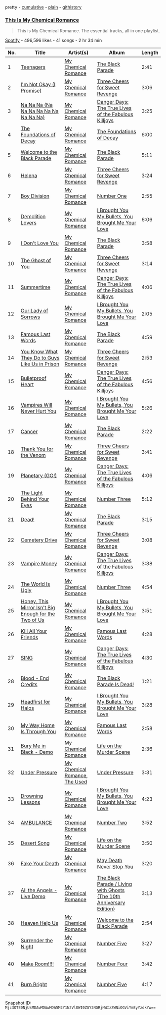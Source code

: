 pretty - [cumulative](/playlists/cumulative/37i9dQZF1DZ06evO4xHh28.md) - [plain](/playlists/plain/37i9dQZF1DZ06evO4xHh28) - [githistory](https://github.githistory.xyz/mackorone/spotify-playlist-archive/blob/main/playlists/plain/37i9dQZF1DZ06evO4xHh28)

### [This Is My Chemical Romance](https://open.spotify.com/playlist/37i9dQZF1DZ06evO4xHh28)

> This is My Chemical Romance\. The essential tracks, all in one playlist.

[Spotify](https://open.spotify.com/user/spotify) - 496,596 likes - 41 songs - 2 hr 34 min

| No. | Title | Artist(s) | Album | Length |
|---|---|---|---|---|
| 1 | [Teenagers](https://open.spotify.com/track/7j31rVgGX9Q2blT92VBEA0) | [My Chemical Romance](https://open.spotify.com/artist/7FBcuc1gsnv6Y1nwFtNRCb) | [The Black Parade](https://open.spotify.com/album/0FZK97MXMm5mUQ8mtudjuK) | 2:41 |
| 2 | [I'm Not Okay \(I Promise\)](https://open.spotify.com/track/7lRlq939cDG4SzWOF4VAnd) | [My Chemical Romance](https://open.spotify.com/artist/7FBcuc1gsnv6Y1nwFtNRCb) | [Three Cheers for Sweet Revenge](https://open.spotify.com/album/3DuiGV3J09SUhvp8gqNx8h) | 3:06 |
| 3 | [Na Na Na \(Na Na Na Na Na Na Na Na Na\)](https://open.spotify.com/track/5BB0Jzw60KyfSTyjJqtely) | [My Chemical Romance](https://open.spotify.com/artist/7FBcuc1gsnv6Y1nwFtNRCb) | [Danger Days: The True Lives of the Fabulous Killjoys](https://open.spotify.com/album/2wPnKggTK3QhYAKL7Q0vvr) | 3:25 |
| 4 | [The Foundations of Decay](https://open.spotify.com/track/6Pif6RkFoYzLygdqktus4Q) | [My Chemical Romance](https://open.spotify.com/artist/7FBcuc1gsnv6Y1nwFtNRCb) | [The Foundations of Decay](https://open.spotify.com/album/28SHC2Kn35Nl9yd94CbF3q) | 6:00 |
| 5 | [Welcome to the Black Parade](https://open.spotify.com/track/5wQnmLuC1W7ATsArWACrgW) | [My Chemical Romance](https://open.spotify.com/artist/7FBcuc1gsnv6Y1nwFtNRCb) | [The Black Parade](https://open.spotify.com/album/0FZK97MXMm5mUQ8mtudjuK) | 5:11 |
| 6 | [Helena](https://open.spotify.com/track/5dTHtzHFPyi8TlTtzoz1J9) | [My Chemical Romance](https://open.spotify.com/artist/7FBcuc1gsnv6Y1nwFtNRCb) | [Three Cheers for Sweet Revenge](https://open.spotify.com/album/3DuiGV3J09SUhvp8gqNx8h) | 3:24 |
| 7 | [Boy Division](https://open.spotify.com/track/7wzNovIu5urOjulGX4VzFo) | [My Chemical Romance](https://open.spotify.com/artist/7FBcuc1gsnv6Y1nwFtNRCb) | [Number One](https://open.spotify.com/album/2RCPu5qyaDPWIeWdy4WJCU) | 2:55 |
| 8 | [Demolition Lovers](https://open.spotify.com/track/16Fp67kTFhH0XK5Cl6Oz7r) | [My Chemical Romance](https://open.spotify.com/artist/7FBcuc1gsnv6Y1nwFtNRCb) | [I Brought You My Bullets, You Brought Me Your Love](https://open.spotify.com/album/3VSl97ITIbXoFQvx2DQ605) | 6:06 |
| 9 | [I Don't Love You](https://open.spotify.com/track/4RAOI1etsgbh5NP3T5R8rN) | [My Chemical Romance](https://open.spotify.com/artist/7FBcuc1gsnv6Y1nwFtNRCb) | [The Black Parade](https://open.spotify.com/album/0FZK97MXMm5mUQ8mtudjuK) | 3:58 |
| 10 | [The Ghost of You](https://open.spotify.com/track/1yKAqZoi8xWGLCf5vajroL) | [My Chemical Romance](https://open.spotify.com/artist/7FBcuc1gsnv6Y1nwFtNRCb) | [Three Cheers for Sweet Revenge](https://open.spotify.com/album/3DuiGV3J09SUhvp8gqNx8h) | 3:14 |
| 11 | [Summertime](https://open.spotify.com/track/7cQjIIjLOhbRVCXyIepF2U) | [My Chemical Romance](https://open.spotify.com/artist/7FBcuc1gsnv6Y1nwFtNRCb) | [Danger Days: The True Lives of the Fabulous Killjoys](https://open.spotify.com/album/2wPnKggTK3QhYAKL7Q0vvr) | 4:06 |
| 12 | [Our Lady of Sorrows](https://open.spotify.com/track/46mPWQpvSFkXrr5nWoWW74) | [My Chemical Romance](https://open.spotify.com/artist/7FBcuc1gsnv6Y1nwFtNRCb) | [I Brought You My Bullets, You Brought Me Your Love](https://open.spotify.com/album/3VSl97ITIbXoFQvx2DQ605) | 2:05 |
| 13 | [Famous Last Words](https://open.spotify.com/track/2d6m2F4I7wCuAKtSsdhh83) | [My Chemical Romance](https://open.spotify.com/artist/7FBcuc1gsnv6Y1nwFtNRCb) | [The Black Parade](https://open.spotify.com/album/0FZK97MXMm5mUQ8mtudjuK) | 4:59 |
| 14 | [You Know What They Do to Guys Like Us in Prison](https://open.spotify.com/track/5bTuwAgYUD5MABOIPH8ZMt) | [My Chemical Romance](https://open.spotify.com/artist/7FBcuc1gsnv6Y1nwFtNRCb) | [Three Cheers for Sweet Revenge](https://open.spotify.com/album/3DuiGV3J09SUhvp8gqNx8h) | 2:53 |
| 15 | [Bulletproof Heart](https://open.spotify.com/track/2EGF4JrisrJ4D4HOdTyYEO) | [My Chemical Romance](https://open.spotify.com/artist/7FBcuc1gsnv6Y1nwFtNRCb) | [Danger Days: The True Lives of the Fabulous Killjoys](https://open.spotify.com/album/2wPnKggTK3QhYAKL7Q0vvr) | 4:56 |
| 16 | [Vampires Will Never Hurt You](https://open.spotify.com/track/7J4uwuiyWB7BqIcyNdcVRl) | [My Chemical Romance](https://open.spotify.com/artist/7FBcuc1gsnv6Y1nwFtNRCb) | [I Brought You My Bullets, You Brought Me Your Love](https://open.spotify.com/album/3VSl97ITIbXoFQvx2DQ605) | 5:26 |
| 17 | [Cancer](https://open.spotify.com/track/0GgN4MhR5GKn5IcKN0e0rG) | [My Chemical Romance](https://open.spotify.com/artist/7FBcuc1gsnv6Y1nwFtNRCb) | [The Black Parade](https://open.spotify.com/album/0FZK97MXMm5mUQ8mtudjuK) | 2:22 |
| 18 | [Thank You for the Venom](https://open.spotify.com/track/0BpKPyXhWsTaWkgXeOd1Sn) | [My Chemical Romance](https://open.spotify.com/artist/7FBcuc1gsnv6Y1nwFtNRCb) | [Three Cheers for Sweet Revenge](https://open.spotify.com/album/3DuiGV3J09SUhvp8gqNx8h) | 3:41 |
| 19 | [Planetary \(GO!\)](https://open.spotify.com/track/3iitOoZUtWEgwZOEYFITFo) | [My Chemical Romance](https://open.spotify.com/artist/7FBcuc1gsnv6Y1nwFtNRCb) | [Danger Days: The True Lives of the Fabulous Killjoys](https://open.spotify.com/album/2wPnKggTK3QhYAKL7Q0vvr) | 4:06 |
| 20 | [The Light Behind Your Eyes](https://open.spotify.com/track/3HyDpKAuR3e4l6QB7hSB2l) | [My Chemical Romance](https://open.spotify.com/artist/7FBcuc1gsnv6Y1nwFtNRCb) | [Number Three](https://open.spotify.com/album/4pE8Bo9MYWMvc8JfYr5v5E) | 5:12 |
| 21 | [Dead!](https://open.spotify.com/track/0uukw2CgEIApv4IWAjXrBC) | [My Chemical Romance](https://open.spotify.com/artist/7FBcuc1gsnv6Y1nwFtNRCb) | [The Black Parade](https://open.spotify.com/album/0FZK97MXMm5mUQ8mtudjuK) | 3:15 |
| 22 | [Cemetery Drive](https://open.spotify.com/track/2cViIXIe8Pbd1sOJExMJlK) | [My Chemical Romance](https://open.spotify.com/artist/7FBcuc1gsnv6Y1nwFtNRCb) | [Three Cheers for Sweet Revenge](https://open.spotify.com/album/3DuiGV3J09SUhvp8gqNx8h) | 3:08 |
| 23 | [Vampire Money](https://open.spotify.com/track/4kXHIm097G3CemN3PzcpgL) | [My Chemical Romance](https://open.spotify.com/artist/7FBcuc1gsnv6Y1nwFtNRCb) | [Danger Days: The True Lives of the Fabulous Killjoys](https://open.spotify.com/album/2wPnKggTK3QhYAKL7Q0vvr) | 3:38 |
| 24 | [The World Is Ugly](https://open.spotify.com/track/6VtcgrVYo2xfygcWAfRpd1) | [My Chemical Romance](https://open.spotify.com/artist/7FBcuc1gsnv6Y1nwFtNRCb) | [Number Three](https://open.spotify.com/album/4pE8Bo9MYWMvc8JfYr5v5E) | 4:54 |
| 25 | [Honey, This Mirror Isn't Big Enough for the Two of Us](https://open.spotify.com/track/5gNVTfD1L6QrPgOf0wFo0q) | [My Chemical Romance](https://open.spotify.com/artist/7FBcuc1gsnv6Y1nwFtNRCb) | [I Brought You My Bullets, You Brought Me Your Love](https://open.spotify.com/album/3VSl97ITIbXoFQvx2DQ605) | 3:51 |
| 26 | [Kill All Your Friends](https://open.spotify.com/track/65wICNTM2s1PwXSgKt8f0a) | [My Chemical Romance](https://open.spotify.com/artist/7FBcuc1gsnv6Y1nwFtNRCb) | [Famous Last Words](https://open.spotify.com/album/2jFq1xVAnsoEV1zqgCbqU1) | 4:28 |
| 27 | [SING](https://open.spotify.com/track/1mX6SYJ1ZpcoxQUiER8wOI) | [My Chemical Romance](https://open.spotify.com/artist/7FBcuc1gsnv6Y1nwFtNRCb) | [Danger Days: The True Lives of the Fabulous Killjoys](https://open.spotify.com/album/2wPnKggTK3QhYAKL7Q0vvr) | 4:30 |
| 28 | [Blood \- End Credits](https://open.spotify.com/track/0Kt9sF46S7DFKrQOsXqidV) | [My Chemical Romance](https://open.spotify.com/artist/7FBcuc1gsnv6Y1nwFtNRCb) | [The Black Parade Is Dead!](https://open.spotify.com/album/7N29psReKsIR8HOltPJqYS) | 1:21 |
| 29 | [Headfirst for Halos](https://open.spotify.com/track/51VwpPzxUd6g94iELptagU) | [My Chemical Romance](https://open.spotify.com/artist/7FBcuc1gsnv6Y1nwFtNRCb) | [I Brought You My Bullets, You Brought Me Your Love](https://open.spotify.com/album/3VSl97ITIbXoFQvx2DQ605) | 3:28 |
| 30 | [My Way Home Is Through You](https://open.spotify.com/track/5HmSNijgNQ9xUmVfCyPjHJ) | [My Chemical Romance](https://open.spotify.com/artist/7FBcuc1gsnv6Y1nwFtNRCb) | [Famous Last Words](https://open.spotify.com/album/2jFq1xVAnsoEV1zqgCbqU1) | 2:58 |
| 31 | [Bury Me in Black \- Demo](https://open.spotify.com/track/0uwM67BScty5fvQLUZneX5) | [My Chemical Romance](https://open.spotify.com/artist/7FBcuc1gsnv6Y1nwFtNRCb) | [Life on the Murder Scene](https://open.spotify.com/album/6W6pGKjcVJVwbGHy2YRoeO) | 2:36 |
| 32 | [Under Pressure](https://open.spotify.com/track/4j08A1efdJcVINBHSmQKPS) | [My Chemical Romance](https://open.spotify.com/artist/7FBcuc1gsnv6Y1nwFtNRCb), [The Used](https://open.spotify.com/artist/55VydwMyCuGcavwPuhutPL) | [Under Pressure](https://open.spotify.com/album/3yeNEy2TFt4hvtQ6sRichS) | 3:31 |
| 33 | [Drowning Lessons](https://open.spotify.com/track/08VsSDNBuAOwGu8tkpJlSU) | [My Chemical Romance](https://open.spotify.com/artist/7FBcuc1gsnv6Y1nwFtNRCb) | [I Brought You My Bullets, You Brought Me Your Love](https://open.spotify.com/album/3VSl97ITIbXoFQvx2DQ605) | 4:23 |
| 34 | [AMBULANCE](https://open.spotify.com/track/1X75XA77E14HqCCBfkl5FM) | [My Chemical Romance](https://open.spotify.com/artist/7FBcuc1gsnv6Y1nwFtNRCb) | [Number Two](https://open.spotify.com/album/2WzXUz0hVD8s9FBmpIl9XM) | 3:52 |
| 35 | [Desert Song](https://open.spotify.com/track/1rDJIKiabJGtDtT8y72aTr) | [My Chemical Romance](https://open.spotify.com/artist/7FBcuc1gsnv6Y1nwFtNRCb) | [Life on the Murder Scene](https://open.spotify.com/album/6W6pGKjcVJVwbGHy2YRoeO) | 3:50 |
| 36 | [Fake Your Death](https://open.spotify.com/track/2M8g01v2vUMn39YQ10l7ef) | [My Chemical Romance](https://open.spotify.com/artist/7FBcuc1gsnv6Y1nwFtNRCb) | [May Death Never Stop You](https://open.spotify.com/album/1SIpLwZu1R69coxKMH06kw) | 3:20 |
| 37 | [All the Angels \- Live Demo](https://open.spotify.com/track/0nF9vweVf1fe2L2piR1P0F) | [My Chemical Romance](https://open.spotify.com/artist/7FBcuc1gsnv6Y1nwFtNRCb) | [The Black Parade / Living with Ghosts \(The 10th Anniversary Edition\)](https://open.spotify.com/album/29mlJg2PpuihKDNYZalIxw) | 3:13 |
| 38 | [Heaven Help Us](https://open.spotify.com/track/7D50nnDRmIkn3D9xnmhCXk) | [My Chemical Romance](https://open.spotify.com/artist/7FBcuc1gsnv6Y1nwFtNRCb) | [Welcome to the Black Parade](https://open.spotify.com/album/5tGLTaU1mDDxEfXo89iFKz) | 2:54 |
| 39 | [Surrender the Night](https://open.spotify.com/track/6NDaxwtVhUHg49bTc99l2S) | [My Chemical Romance](https://open.spotify.com/artist/7FBcuc1gsnv6Y1nwFtNRCb) | [Number Five](https://open.spotify.com/album/3t9RTitJieMFh6wIFhCicr) | 3:27 |
| 40 | [Make Room!!!!](https://open.spotify.com/track/2Yi6aqwX2e0JQ9bTNUGfRT) | [My Chemical Romance](https://open.spotify.com/artist/7FBcuc1gsnv6Y1nwFtNRCb) | [Number Four](https://open.spotify.com/album/4Sh91taOfVixkdMV4LiEih) | 3:42 |
| 41 | [Burn Bright](https://open.spotify.com/track/5HLVrG3xcuAQVwB65hI1GU) | [My Chemical Romance](https://open.spotify.com/artist/7FBcuc1gsnv6Y1nwFtNRCb) | [Number Five](https://open.spotify.com/album/3t9RTitJieMFh6wIFhCicr) | 4:17 |

Snapshot ID: `Mjc3OTE0NjUsMDAwMDAwMDA5M2Y1N2VlOWI0ZGY2NGRjNWIzZWNiOGViYmEyYzdkYw==`

